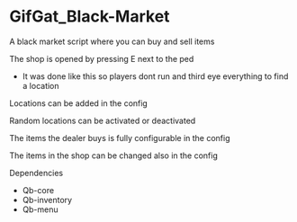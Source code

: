 # GifGat_Black-Market
A black market script where you can buy and sell items 

The shop is opened by pressing E next to the ped 
- It was done like this so players dont run and third eye everything to find a location

Locations can be added in the config 

Random locations can be activated or deactivated

The items the dealer buys is fully configurable in the config

The items in the shop can be changed also in the config

Dependencies
- Qb-core
- Qb-inventory
- Qb-menu
 
